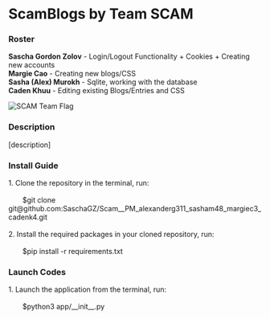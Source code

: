<h1>ScamBlogs by Team SCAM </h1>

<h3>Roster</h3>
<b>Sascha Gordon Zolov</b> - Login/Logout Functionality + Cookies + Creating new accounts <br>
<b>Margie Cao</b> - Creating new blogs/CSS <br>
<b>Sasha (Alex) Murokh</b> - Sqlite, working with the database <br>
<b>Caden Khuu</b> - Editing existing Blogs/Entries and CSS <br>

![SCAM Team Flag](https://github.com/user-attachments/assets/f505d0ac-46e9-4463-9c51-749a009e859f)

<h3>Description</h3>
<p>[description]</p>

<h3>Install Guide</h3>
<p> 1. Clone the repository in the terminal, run: <br> <br>
  $git clone git@github.com:SaschaGZ/Scam__PM_alexanderg311_sasham48_margiec3_cadenk4.git <br> <br>
    2. Install the required packages in your cloned repository, run: <br> <br>
  $pip install -r requirements.txt <br>
</p>

<h3>Launch Codes</h3>
<p> 1. Launch the application from the terminal, run: <br> <br>
  $python3 app/__init__.py
</p>

